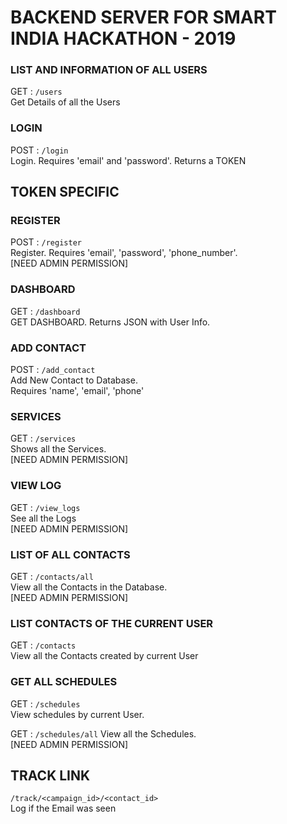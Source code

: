 #   BACKEND SERVER FOR SMART INDIA HACKATHON - 2019

### LIST AND INFORMATION OF ALL USERS
GET : `/users`  
Get Details of all the Users

### LOGIN 
POST : `/login`  
Login. Requires 'email' and 'password'. Returns a TOKEN


## TOKEN SPECIFIC   


### REGISTER
POST : `/register`  
Register. Requires 'email', 'password', 'phone_number'.  
[NEED ADMIN PERMISSION]

### DASHBOARD
GET : `/dashboard`  
GET DASHBOARD. Returns JSON with User Info.  

### ADD CONTACT
POST : `/add_contact`  
Add New Contact to Database.  
Requires 'name', 'email', 'phone'  

### SERVICES
GET : `/services`  
Shows all the Services.  
[NEED ADMIN PERMISSION]

### VIEW LOG
GET : `/view_logs`  
See all the Logs  
[NEED ADMIN PERMISSION] 

### LIST OF ALL CONTACTS
GET : `/contacts/all`  
View all the Contacts in the Database.  
[NEED ADMIN PERMISSION]  

### LIST CONTACTS OF THE CURRENT USER
GET : `/contacts`  
View all the Contacts created by current User 

### GET ALL SCHEDULES
GET : `/schedules`  
View schedules by current User.  

GET : `/schedules/all`
View all the Schedules.  
[NEED ADMIN PERMISSION]  

## TRACK LINK 
`/track/<campaign_id>/<contact_id>`  
Log if the Email was seen  


